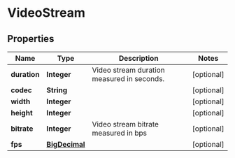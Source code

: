 
# VideoStream

## Properties
Name | Type | Description | Notes
------------ | ------------- | ------------- | -------------
**duration** | **Integer** | Video stream duration measured in seconds. |  [optional]
**codec** | **String** |  |  [optional]
**width** | **Integer** |  |  [optional]
**height** | **Integer** |  |  [optional]
**bitrate** | **Integer** | Video stream bitrate measured in bps |  [optional]
**fps** | [**BigDecimal**](BigDecimal.md) |  |  [optional]



